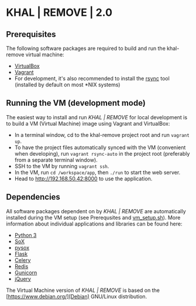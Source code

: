 # KHAL | REMOVE | 2.0

## Prerequisites
The following software packages are required to build and run the khal-remove virtual machine:
* [VirtualBox](https://www.virtualbox.org/wiki/Downloads)
* [Vagrant](https://www.vagrantup.com/downloads.html)
* For development, it's also recommended to install the [rsync](https://rsync.samba.org/) tool (installed by default on most \*NIX systems)

## Running the VM (development mode)
The easiest way to install and run _KHAL | REMOVE_ for local development is to build a VM (Virtual Machine) image using Vagrant and VirtualBox:
* In a terminal window, cd to the khal-remove project root and run ```vagrant up```.
* To have the project files automatically synced with the VM (convenient when developing), run ```vagrant rsync-auto``` in the project root (preferably from a separate terminal window).
* SSH to the VM by running ```vagrant ssh```.
* In the VM, run ```cd /workspace/app```, then ```./run``` to start the web server.
* Head to http://192.168.50.42:8000 to use the application.

## Dependencies
All software packages dependent on by _KHAL | REMOVE_ are automatically installed during the VM setup (see Prerequsites and [vm_setup.sh](config/vm_setup.sh)). More information about individual applications and libraries can be found here:
* [Python 3](https://www.python.org/)
* [SoX](http://sox.sourceforge.net/Main/HomePage)
* [pysox](https://github.com/rabitt/pysox)
* [Flask](http://flask.pocoo.org/)
* [Celery](http://www.celeryproject.org/)
* [Redis](https://redis.io/)
* [Gunicorn](http://gunicorn.org/)
* [jQuery](https://jquery.com/)

The Virtual Machine version of _KHAL | REMOVE_ is based on the [https://www.debian.org/](Debian) GNU/Linux distribution.
